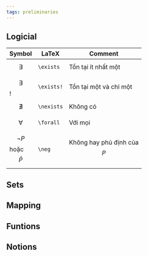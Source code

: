 ```yaml
---
tags: preliminaries
---
```


## Logicial

Symbol | LaTeX | Comment
--- | --- | ---
$$ \exists $$ | `\exists` | Tồn tại ít nhất một
$$ \exists $$! | `\exists!` | Tồn tại một và chỉ một
$$ \nexists $$ | `\nexists` | Không có
$$ \forall $$ | `\forall` | Với mọi
$$ \neg P $$ hoặc $$ \bar{P} $$ | `\neg` | Không hay phủ định của $$P%$$


## Sets

## Mapping

## Funtions

## Notions


